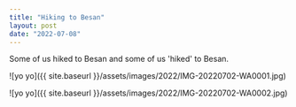 ```yaml
---
title: "Hiking to Besan"
layout: post
date: "2022-07-08"
---
```


Some of us hiked to Besan and some of us 'hiked' to Besan.

![yo yo]({{ site.baseurl }}/assets/images/2022/IMG-20220702-WA0001.jpg)

![yo yo]({{ site.baseurl }}/assets/images/2022/IMG-20220702-WA0002.jpg)
